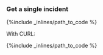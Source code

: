 ### Get a single incident


{%include _inlines/path_to_code %}



With CURL:



{%include _inlines/path_to_code %}




